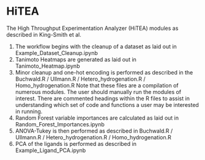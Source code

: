 # HiTEA
The High Throughput Experimentation Analyzer (HiTEA) modules as described in King-Smith et al.

1. The workflow begins with the cleanup of a dataset as laid out in Example_Dataset_Cleanup.ipynb
2. Tanimoto Heatmaps are generated as laid out in Tanimoto_Heatmap.ipynb
3. Minor cleanup and one-hot encoding is performed as described in the Buchwald.R / Ullmann.R / Hetero_hydrogenation.R / Homo_hydrogenation.R
Note that these files are a compilation of numerous modules. The user should manually run the modules of interest. There are commented headings within the R files to assist in understanding which set of code and functions a user may be interested in running.
3. Random Forest variable importances are calculated as laid out in Random_Forest_Importances.ipynb
4. ANOVA-Tukey is then performed as described in Buchwald.R / Ullmann.R / Hetero_hydrogenation.R / Homo_hydrogenation.R
5. PCA of the ligands is performed as described in Example_Ligand_PCA.ipynb
